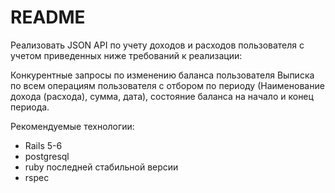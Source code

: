 # README

Реализовать JSON API по учету доходов и расходов пользователя с учетом приведенных ниже требований к реализации:

Конкурентные запросы по изменению баланса пользователя
Выписка по всем операциям пользователя с отбором по периоду (Наименование дохода (расхода), сумма, дата), состояние баланса на начало и конец периода.

Рекомендуемые технологии:
* Rails 5-6
* postgresql
* ruby последней стабильной версии
* rspec
